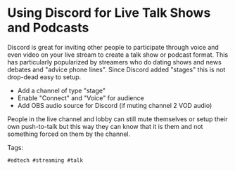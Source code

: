 # Using Discord for Live Talk Shows and Podcasts

Discord is great for inviting other people to participate through voice
and even video on your live stream to create a talk show or podcast
format. This has particularly popularized by streamers who do dating
shows and news debates and "advice phone lines". Since Discord added
"stages" this is not drop-dead easy to setup.

* Add a channel of type "stage"
* Enable "Connect" and "Voice" for audience
* Add OBS audio source for Discord (if muting channel 2 VOD audio)

People in the live channel and lobby can still mute themselves or setup
their own push-to-talk but this way they can know that it is them and
not something forced on them by the channel.

Tags:

    #edtech #streaming #talk
